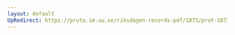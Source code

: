 ```yaml
---
layout: default
UpRedirect: https://pruto.im.uu.se/riksdagen-records-pdf/1873/prot-1873--fk--127/prot-1873--fk--127_001.pdf
---
```

